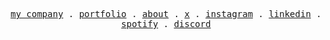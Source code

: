 <p align="center">
  <samp>
    <a href="https://www.nicokempe.eu">my company</a> .
    <a href="https://www.nicokempe.de">portfolio</a> .
    <a href="https://www.nicokempe.de/about">about</a> .
    <a href="https://x.com/nico_kempe">x</a> .
    <a href="https://instagram.com/nico_kempe">instagram</a> .
    <a href="https://www.linkedin.com/in/nico-kempe/">linkedin</a> .
    <a href="https://open.spotify.com/user/ayp3biiz4ckcwzwnmbo3ic87a?si=c0ccb12052c04818">spotify</a> .
    <a href="https://discord.gg/t9frQmmqPe">discord</a>
  </samp>
</p>

